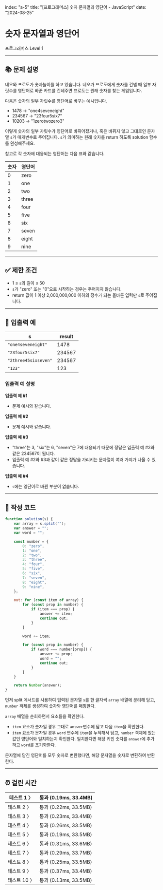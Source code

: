 index: "a-5"
title: "[프로그래머스] 숫자 문자열과 영단어 - JavaScript"
date: "2024-08-25"

# 숫자 문자열과 영단어

프로그래머스 Level 1

---

## 📚 문제 설명

네오와 프로도가 숫자놀이를 하고 있습니다. 네오가 프로도에게 숫자를 건넬 때 일부 자릿수를 영단어로 바꾼 카드를 건네주면 프로도는 원래 숫자를 찾는 게임입니다.

다음은 숫자의 일부 자릿수를 영단어로 바꾸는 예시입니다.

-   1478 → "one4seveneight"
-   234567 → "23four5six7"
-   10203 → "1zerotwozero3"

이렇게 숫자의 일부 자릿수가 영단어로 바뀌어졌거나, 혹은 바뀌지 않고 그대로인 문자열 `s`가 매개변수로 주어집니다. `s`가 의미하는 원래 숫자를 return 하도록 solution 함수를 완성해주세요.

참고로 각 숫자에 대응되는 영단어는 다음 표와 같습니다.

| 숫자 | 영단어 |
| ---- | ------ |
| 0    | zero   |
| 1    | one    |
| 2    | two    |
| 3    | three  |
| 4    | four   |
| 5    | five   |
| 6    | six    |
| 7    | seven  |
| 8    | eight  |
| 9    | nine   |

---

## ✅ 제한 조건

-   1 ≤ `s`의 길이 ≤ 50
-   `s`가 "zero" 또는 "0"으로 시작하는 경우는 주어지지 않습니다.
-   return 값이 1 이상 2,000,000,000 이하의 정수가 되는 올바른 입력만 `s`로 주어집니다.

---

## 📜 입출력 예

| s                    | result |
| -------------------- | ------ |
| `"one4seveneight"`   | 1478   |
| `"23four5six7"`      | 234567 |
| `"2three45sixseven"` | 234567 |
| `"123"`              | 123    |

### 입출력 예 설명

**입출력 예 #1**

-   문제 예시와 같습니다.

**입출력 예 #2**

-   문제 예시와 같습니다.

**입출력 예 #3**

-   "three"는 3, "six"는 6, "seven"은 7에 대응되기 때문에 정답은 입출력 예 #2와 같은 234567이 됩니다.
-   입출력 예 #2와 #3과 같이 같은 정답을 가리키는 문자열이 여러 가지가 나올 수 있습니다.

**입출력 예 #4**

-   `s`에는 영단어로 바뀐 부분이 없습니다.

---

## 📝 작성 코드

```jsx
function solution(s) {
	var array = s.split("");
	var answer = "";
	var word = "";

	const number = {
		0: "zero",
		1: "one",
		2: "two",
		3: "three",
		4: "four",
		5: "five",
		6: "six",
		7: "seven",
		8: "eight",
		9: "nine",
	};

	out: for (const item of array) {
		for (const prop in number) {
			if (item === prop) {
				answer += item;
				continue out;
			}
		}

		word += item;

		for (const prop in number) {
			if (word === number[prop]) {
				answer += prop;
				word = "";
				continue out;
			}
		}
	}

	return Number(answer);
}
```

먼저 split 메서드를 사용하여 입력된 문자열 `s`를 한 글자씩 `array` 배열에 분리해 담고, `number` 객체를 생성하여 숫자와 영단어를 매핑한다.

`array` 배열을 순회하면서 요소들을 확인한다.

-   `item` 요소가 숫자일 경우
    그대로 `answer`변수에 담고 다음 `item`을 확인한다.
-   `item` 요소가 문자일 경우
    `word` 변수에 `item`을 누적해서 담고, `number` 객체에 있는 값인 영단어와 일치하는지 확인한다. 일치한다면 해당 키인 숫자를 `answer`에 추가하고 `word`를 초기화한다.

문자열에 담긴 영단어를 모두 숫자로 변환했다면, 해당 문자열을 숫자로 변환하여 반환한다.

---

## ⏰ 걸린 시간

| 테스트 1 〉  | 통과 (0.19ms, 33.4MB) |
| ------------ | --------------------- |
| 테스트 2 〉  | 통과 (0.22ms, 33.5MB) |
| 테스트 3 〉  | 통과 (0.23ms, 33.4MB) |
| 테스트 4 〉  | 통과 (0.26ms, 33.5MB) |
| 테스트 5 〉  | 통과 (0.19ms, 33.5MB) |
| 테스트 6 〉  | 통과 (0.31ms, 33.6MB) |
| 테스트 7 〉  | 통과 (0.29ms, 33.7MB) |
| 테스트 8 〉  | 통과 (0.25ms, 33.5MB) |
| 테스트 9 〉  | 통과 (0.37ms, 33.4MB) |
| 테스트 10 〉 | 통과 (0.13ms, 33.5MB) |
